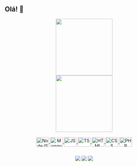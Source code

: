 ## Olá! 👋
<div align="center">
  <a href="https://github.com/AT2teixeira">
  <img height="180em" src="https://github-stats-alpha.vercel.app/api?username=AT2Teixeira&cc=36393f&tc=4fabfc&ic=4fabfc&bc=000"/>
</div>
<div align="center">
  <a href="https://github.com/AT2teixeira">
  <img height="180em" src="https://github-readme-streak-stats.herokuapp.com?user=AT2Teixeira&theme=dark&hide_border=true&mode=weekly&background=36393F&currStreakNum=4FABFC&sideNums=4FABFC&fire=4F7DFC&currStreakLabel=5ABBFF&stroke=9098A8&ring=4F7DFC&sideLabels=5ABBFF&dates=9098A8)](https://git.io/streak-stats"/>
</div>
<div align="center" style="display: inline_block"><br>
  <img align="center" alt="NodeJS" height="30" width="40" src="https://cdn.jsdelivr.net/gh/devicons/devicon/icons/nodejs/nodejs-original.svg">
  <img align="center" alt="MongoDB" height="30" width="40" src="https://cdn.jsdelivr.net/gh/devicons/devicon/icons/mongodb/mongodb-original.svg">
  <img align="center" alt="JS" height="30" width="40" src="https://cdn.jsdelivr.net/gh/devicons/devicon/icons/javascript/javascript-original.svg">
  <img align="center" alt="TS" height="30" width="40" src="https://cdn.jsdelivr.net/gh/devicons/devicon/icons/typescript/typescript-original.svg">
  <img align="center" alt="HTML" height="30" width="40" src="https://cdn.jsdelivr.net/gh/devicons/devicon/icons/html5/html5-original.svg">
  <img align="center" alt="CSS" height="30" width="40" src="https://cdn.jsdelivr.net/gh/devicons/devicon/icons/css3/css3-original.svg">
  <img align="center" alt="PHP" height="30" width="40" src="https://cdn.jsdelivr.net/gh/devicons/devicon/icons/php/php-original.svg">
</div>
  
  ##
 
<div align="center"> 
  <a href = "https://at2.discloud.app"><img src="https://img.shields.io/badge/Website-4fabfc?style=for-the-badge&logo=SitePoint&logoColor=white" target="_blank"></a>
  <a href="https://www.youtube.com/channel/UCKGhTJRbm27UK1ueZUqjRpw" target="_blank"><img src="https://img.shields.io/badge/YouTube-FF0000?style=for-the-badge&logo=youtube&logoColor=white" target="_blank"></a>
 	<a href="https://www.twitch.tv/at2teixeira" target="_blank"><img src="https://img.shields.io/badge/Twitch-9146FF?style=for-the-badge&logo=twitch&logoColor=white" target="_blank"></a>
</div>
